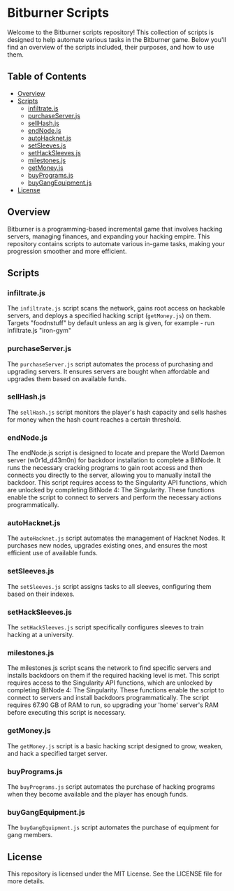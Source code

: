 # Bitburner Scripts

Welcome to the Bitburner scripts repository! This collection of scripts is designed to help automate various tasks in the Bitburner game. Below you'll find an overview of the scripts included, their purposes, and how to use them.

## Table of Contents

- [Overview](#overview)
- [Scripts](#scripts)
  - [infiltrate.js](#infiltratejs)
  - [purchaseServer.js](#purchaseserverjs)
  - [sellHash.js](#sellhashjs)
  - [endNode.js](#endnodejs)
  - [autoHacknet.js](#autohacknetjs)
  - [setSleeves.js](#setsleevesjs)
  - [setHackSleeves.js](#sethacksleevesjs)
  - [milestones.js](#milestonesjs)
  - [getMoney.js](#getmoneyjs)
  - [buyPrograms.js](#buyprogramsjs)
  - [buyGangEquipment.js](#buygangequipmentjs)
- [License](#license)

## Overview

Bitburner is a programming-based incremental game that involves hacking servers, managing finances, and expanding your hacking empire. This repository contains scripts to automate various in-game tasks, making your progression smoother and more efficient.

## Scripts

### infiltrate.js

The `infiltrate.js` script scans the network, gains root access on hackable servers, and deploys a specified hacking script (`getMoney.js`) on them. Targets "foodnstuff" by default unless an arg is given, for example - run infiltrate.js "iron-gym"

### purchaseServer.js

The `purchaseServer.js` script automates the process of purchasing and upgrading servers. It ensures servers are bought when affordable and upgrades them based on available funds.

### sellHash.js

The `sellHash.js` script monitors the player's hash capacity and sells hashes for money when the hash count reaches a certain threshold.

### endNode.js

The endNode.js script is designed to locate and prepare the World Daemon server (w0r1d_d43m0n) for backdoor installation to complete a BitNode. It runs the necessary cracking programs to gain root access and then connects you directly to the server, allowing you to manually install the backdoor. This script requires access to the Singularity API functions, which are unlocked by completing BitNode 4: The Singularity. These functions enable the script to connect to servers and perform the necessary actions programmatically.

### autoHacknet.js

The `autoHacknet.js` script automates the management of Hacknet Nodes. It purchases new nodes, upgrades existing ones, and ensures the most efficient use of available funds.

### setSleeves.js

The `setSleeves.js` script assigns tasks to all sleeves, configuring them based on their indexes.

### setHackSleeves.js

The `setHackSleeves.js` script specifically configures sleeves to train hacking at a university.

### milestones.js

The milestones.js script scans the network to find specific servers and installs backdoors on them if the required hacking level is met. This script requires access to the Singularity API functions, which are unlocked by completing BitNode 4: The Singularity. These functions enable the script to connect to servers and install backdoors programmatically. The script requires 67.90 GB of RAM to run, so upgrading your 'home' server's RAM before executing this script is necessary.

### getMoney.js

The `getMoney.js` script is a basic hacking script designed to grow, weaken, and hack a specified target server.

### buyPrograms.js

The `buyPrograms.js` script automates the purchase of hacking programs when they become available and the player has enough funds.

### buyGangEquipment.js

The `buyGangEquipment.js` script automates the purchase of equipment for gang members.

## License

This repository is licensed under the MIT License. See the LICENSE file for more details.

